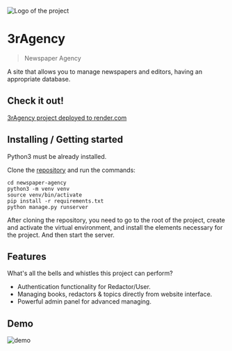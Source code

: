 ![Logo of the project](https://i.ibb.co/WswfCcv/SiteIcon.png)

# 3rAgency
> Newspaper Agency

A site that allows you to manage newspapers and editors, having an appropriate database.

## Check it out!

[3rAgency project deployed to render.com](link)

## Installing / Getting started

Python3 must be already installed.

Clone the [repository](https://github.com/ketstap162/newspaper-agency) and run the commands:

```shell
cd newspaper-agency
python3 -m venv venv
source venv/bin/activate
pip install -r requirements.txt
python manage.py runserver
```

After cloning the repository, you need to go to the root of the project, create and activate the virtual environment, and install the elements necessary for the project. And then start the server.

## Features

What's all the bells and whistles this project can perform?
* Authentication functionality for Redactor/User.
* Managing books, redactors & topics directly from website interface.
* Powerful admin panel for advanced managing.

## Demo
![demo](https://i.ibb.co/3Nh2fmK/demo-home-page.png)